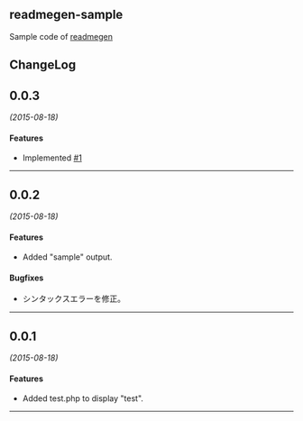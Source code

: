 ## readmegen-sample

Sample code of [readmegen](https://github.com/fojuth/readmegne)

## ChangeLog
## 0.0.3
*(2015-08-18)*

#### Features
* Implemented [#1](https://github.com/suzuki/readmegen-sample/issues/1)

---


## 0.0.2
*(2015-08-18)*

#### Features
* Added "sample" output.

#### Bugfixes
* シンタックスエラーを修正。

---


## 0.0.1
*(2015-08-18)*

#### Features
* Added test.php to display "test".

---


